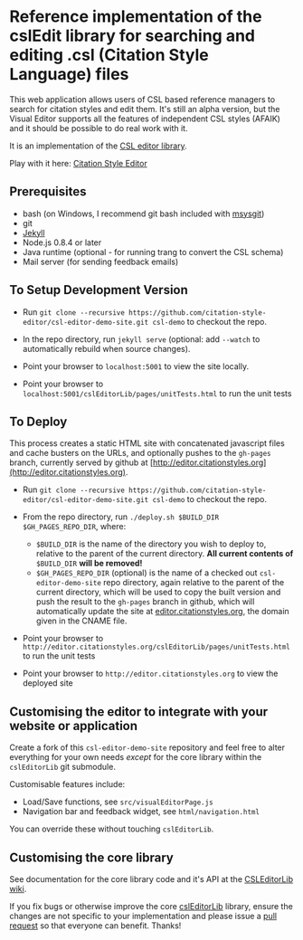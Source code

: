 # Reference implementation of the cslEdit library for searching and editing .csl (Citation Style Language) files

This web application allows users of CSL based reference managers to search for citation styles and edit them. It's still an alpha version, but the Visual Editor supports all the features of independent CSL styles (AFAIK) and it should be possible to do real work with it.

It is an implementation of the [CSL editor library](https://github.com/citation-style-editor/csl-editor).

Play with it here: [Citation Style Editor](http://editor.citationstyles.org)

## Prerequisites

- bash (on Windows, I recommend git bash included with [msysgit](http://code.google.com/p/msysgit/downloads/list))
- git
- [Jekyll](https://github.com/mojombo/jekyll/wiki/install)
- Node.js 0.8.4 or later
- Java runtime (optional - for running trang to convert the CSL schema)
- Mail server (for sending feedback emails)

## To Setup Development Version

- Run `git clone --recursive https://github.com/citation-style-editor/csl-editor-demo-site.git csl-demo` to checkout the repo.

- In the repo directory, run `jekyll serve` (optional: add `--watch` to automatically rebuild when source changes).

- Point your browser to `localhost:5001` to view the site locally.

- Point your browser to `localhost:5001/cslEditorLib/pages/unitTests.html` to run the unit tests

## To Deploy

This process creates a static HTML site with concatenated javascript files and cache busters on the URLs, and optionally pushes to the `gh-pages` branch, currently served by github at [http://editor.citationstyles.org](http://editor.citationstyles.org).

- Run `git clone --recursive https://github.com/citation-style-editor/csl-editor-demo-site.git csl-demo` to checkout the repo.

- From the repo directory, run `./deploy.sh $BUILD_DIR $GH_PAGES_REPO_DIR`, where:
  - `$BUILD_DIR` is the name of the directory you wish to deploy to, relative to the parent of the current directory. **All current contents of** `$BUILD_DIR` **will be removed!**
  - `$GH_PAGES_REPO_DIR` (optional) is the name of a checked out `csl-editor-demo-site` repo directory, again relative to the parent of the current directory, which will be used to copy the built version and push the result to the `gh-pages` branch in github, which will automatically update the site at [editor.citationstyles.org](http://editor.citationstyles.org), the domain given in the CNAME file.

- Point your browser to `http://editor.citationstyles.org/cslEditorLib/pages/unitTests.html` to run the unit tests

- Point your browser to `http://editor.citationstyles.org` to view the deployed site

## Customising the editor to integrate with your website or application

Create a fork of this `csl-editor-demo-site` repository and feel free to alter everything for your own needs _except_ for the core library within the `cslEditorLib` git submodule.

Customisable features include:

- Load/Save functions, see `src/visualEditorPage.js`
- Navigation bar and feedback widget, see `html/navigation.html`

You can override these without touching `cslEditorLib`.

## Customising the core library

See documentation for the core library code and it's API at the [CSLEditorLib wiki](https://github.com/citation-style-editor/csl-editor/wiki).

If you fix bugs or otherwise improve the core [cslEditorLib](https://github.com/citation-style-editor/csl-editor) library, ensure the changes are not specific to your implementation and please issue a [pull request](https://github.com/citation-style-editor/csl-editor/pulls) so that everyone can benefit. Thanks!

